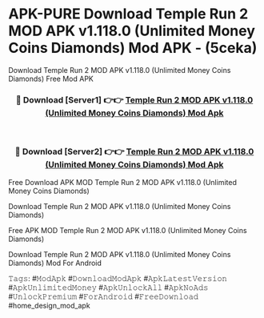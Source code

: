 # APK-PURE Download Temple Run 2 MOD APK v1.118.0 (Unlimited Money Coins Diamonds) Mod APK - (5ceka)
Download Temple Run 2 MOD APK v1.118.0 (Unlimited Money Coins Diamonds) Free Mod APK

<div align="center">
<h3>🔴 Download [Server1] 👉👉 <a href="https://apk-comot.site?title=Temple_Run_2_MOD_APK_v1.118.0_(Unlimited_Money_Coins_Diamonds)">Temple Run 2 MOD APK v1.118.0 (Unlimited Money Coins Diamonds) Mod Apk</a></h3><br>

<h3>🔴 Download [Server2] 👉👉 <a href="https://apk-comot.site?title=Temple_Run_2_MOD_APK_v1.118.0_(Unlimited_Money_Coins_Diamonds)">Temple Run 2 MOD APK v1.118.0 (Unlimited Money Coins Diamonds) Mod Apk</a></h3>
</div>


Free Download APK MOD Temple Run 2 MOD APK v1.118.0 (Unlimited Money Coins Diamonds)

Download Temple Run 2 MOD APK v1.118.0 (Unlimited Money Coins Diamonds) 

Free APK MOD Temple Run 2 MOD APK v1.118.0 (Unlimited Money Coins Diamonds) 

Download Temple Run 2 MOD APK v1.118.0 (Unlimited Money Coins Diamonds) Mod For Android

𝚃𝚊𝚐𝚜: #𝙼𝚘𝚍𝙰𝚙𝚔 #𝙳𝚘𝚠𝚗𝚕𝚘𝚊𝚍𝙼𝚘𝚍𝙰𝚙𝚔 #𝙰𝚙𝚔𝙻𝚊𝚝𝚎𝚜𝚝𝚅𝚎𝚛𝚜𝚒𝚘𝚗 #𝙰𝚙𝚔𝚄𝚗𝚕𝚒𝚖𝚒𝚝𝚎𝚍𝙼𝚘𝚗𝚎𝚢 #𝙰𝚙𝚔𝚄𝚗𝚕𝚘𝚌𝚔𝙰𝚕𝚕 #𝙰𝚙𝚔𝙽𝚘𝙰𝚍𝚜 #𝚄𝚗𝚕𝚘𝚌𝚔𝙿𝚛𝚎𝚖𝚒𝚞𝚖 #𝙵𝚘𝚛𝙰𝚗𝚍𝚛𝚘𝚒𝚍 #𝙵𝚛𝚎𝚎𝙳𝚘𝚠𝚗𝚕𝚘𝚊𝚍 #home_design_mod_apk